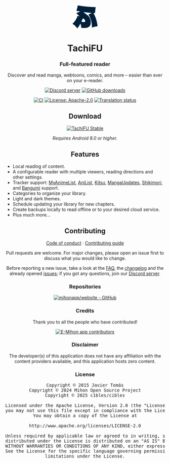 <div align="center">

<a href="https://furead.netlify.app/a/tachifu">
    <img src="./.github/assets/logo.png" alt="Mihon logo" title="Mihon logo" width="80"/>
</a>

# TachiFU

### Full-featured reader
Discover and read manga, webtoons, comics, and more – easier than ever on your e-reader.

[![Discord server](https://img.shields.io/discord/1195734228319617024.svg?label=&labelColor=6A7EC2&color=7389D8&logo=discord&logoColor=FFFFFF)](https://discord.gg/mihon)
[![GitHub downloads](https://img.shields.io/github/downloads/e-mihon/e-mihon/total?label=downloads&labelColor=27303D&color=0D1117&logo=github&logoColor=FFFFFF&style=flat)](https://e-mihon.vercel.app/download)

[![CI](https://img.shields.io/github/actions/workflow/status/e-mihon/e-mihon/build_push.yml?labelColor=27303D)](https://github.com/mihonapp/mihon/actions/workflows/build_push.yml)
[![License: Apache-2.0](https://img.shields.io/github/license/e-mihon/e-mihon?labelColor=27303D&color=0877d2)](/LICENSE)
[![Translation status](https://img.shields.io/weblate/progress/mihon?labelColor=27303D&color=946300)](https://hosted.weblate.org/engage/mihon/)

## Download

[![TachiFU Stable](https://img.shields.io/github/release/e-mihon/e-mihon.svg?maxAge=3600&label=Stable&labelColor=06599d&color=043b69)](https://mihon.app/download)

*Requires Android 8.0 or higher.*

## Features

<div align="left">

* Local reading of content.
* A configurable reader with multiple viewers, reading directions and other settings.
* Tracker support: [MyAnimeList](https://myanimelist.net/), [AniList](https://anilist.co/), [Kitsu](https://kitsu.app/), [MangaUpdates](https://mangaupdates.com), [Shikimori](https://shikimori.one), and [Bangumi](https://bgm.tv/) support.
* Categories to organize your library.
* Light and dark themes.
* Schedule updating your library for new chapters.
* Create backups locally to read offline or to your desired cloud service.
* Plus much more...

</div>

## Contributing

[Code of conduct](./CODE_OF_CONDUCT.md) · [Contributing guide](./CONTRIBUTING.md)

Pull requests are welcome. For major changes, please open an issue first to discuss what you would like to change.

Before reporting a new issue, take a look at the [FAQ](https://e-mihon.vercel.app/docs/faq/general), the [changelog](https://e-mihon.vercel.app/changelogs/) and the already opened [issues](https://github.com/e-mihon/e-mihon/issues); if you got any questions, join our [Discord server](https://discord.gg/mihon).


### Repositories

[![mihonapp/website - GitHub](https://github-readme-stats.vercel.app/api/pin/?username=e-mihon&repo=website&bg_color=161B22&text_color=c9d1d9&title_color=0877d2&icon_color=0877d2&border_radius=8&hide_border=true&description_lines_count=2)](https://github.com/e-mihon/website/)

### Credits

Thank you to all the people who have contributed!

<a href="https://github.com/e-mihon/e-mihon/graphs/contributors">
    <img src="https://contrib.rocks/image?repo=e-mihon/e-mihon" alt="E-Mihon app contributors" title="E-Mihon app contributors" width="800"/>
</a>

### Disclaimer

The developer(s) of this application does not have any affiliation with the content providers available, and this application hosts zero content.

### License

<pre>
Copyright © 2015 Javier Tomás
Copyright © 2024 Mihon Open Source Project
Copyright © 2025 c1bles/cibles

Licensed under the Apache License, Version 2.0 (the "License");
you may not use this file except in compliance with the License.
You may obtain a copy of the License at

http://www.apache.org/licenses/LICENSE-2.0

Unless required by applicable law or agreed to in writing, software
distributed under the License is distributed on an "AS IS" BASIS,
WITHOUT WARRANTIES OR CONDITIONS OF ANY KIND, either express or implied.
See the License for the specific language governing permissions and
limitations under the License.
</pre>

</div>
